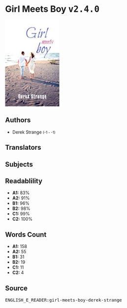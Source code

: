 # Girl Meets Boy <kbd>v2.4.0</kbd>

![](./cover.medium.jpg "")

## Authors


 - Derek Strange <small>(-1 - -1)</small>

## Translators



## Subjects



## Readablility


 - **A1:** 83%
 - **A2:** 91%
 - **B1:** 96%
 - **B2:** 98%
 - **C1:** 99%
 - **C2:** 100%

## Words Count


 - **A1:** 158
 - **A2:** 55
 - **B1:** 31
 - **B2:** 19
 - **C1:** 11
 - **C2:** 4

## Source


<kbd>ENGLISH_E_READER:girl-meets-boy-derek-strange</kbd>

